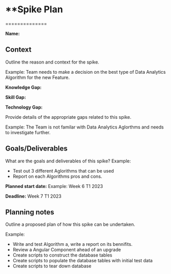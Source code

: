 # **Spike Plan

==============

**Name:**

## Context

Outline the reason and context for the spike.

Example: Team needs to make a decision on the best type of Data Analytics Algorithm for the new Feature.

**Knowledge Gap:**

**Skill Gap:**

**Technology Gap:**

Provide details of the appropriate gaps related to this spike.

Example: The Team is not familar with Data Analytics Aglorthms and needs to investigate further.

## Goals/Deliverables

What are the goals and deliverables of this spike?
Example:

- Test out 3 different Aglorithms that can be used
- Report on each Algorithms pros and cons.

**Planned start date:**  Example: Week 6 T1 2023

**Deadline:**  Week 7 T1 2023

## Planning notes

Outline a proposed plan of how this spike can be undertaken.

Example:

- Write and test Algorithm a, write a report on its bennifits.
- Review a Angular Component ahead of an upgrade
- Create scripts to construct the database tables
- Create scripts to populate the database tables with initial test data
- Create scripts to tear down database
